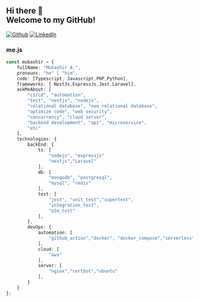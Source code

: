 ## Hi there 👋 <br> Welcome to my GitHub! 

[![Github][github-shield]][github]
[![LinkedIn][linkedin-shield]][linkedin]

### me.js

```typescript
const mubashir = {
    fullName: "Mubashir A.",
    pronouns: "he" | "him",
    code: [Typescript, Javascript,PHP,Python],
    frameworks: [ NestJs,ExpressJs,Jest,Laravel],
    askMeAbout: [
        "ci/cd", "automation", 
        "test", "nestjs", "nodejs",
        "relational database", "non relational database",
        "optimize code", "web security", 
        "concurrency", "cloud server", 
        "backend development", "api", "microservice", 
        "etc"
    ],
    technologies: {
        backEnd: {
            ts: [
                "nodejs", "expressjs"
                "nestjs","Laravel"
            ],
            db: [
                "mongodb", "postgresql", 
                "mysql", "redis"
            ],
            test: [
                "jest", "unit_test","supertest",
                "integration_test",
                "e2e_test"
            ],
        },
        devOps: {
            automation: [
                "github_action","docker", "docker_compose","serverless"
            ],
            cloud: [
                "aws"
            ],
            server: [
                "nginx","certbot","ubuntu"
            ],
        }
    }
};
```

[github-shield]: https://img.shields.io/badge/GitHub-100000?style=for-the-badge&logo=github&logoColor=white
[linkedin-shield]: https://img.shields.io/badge/LinkedIn-0077B5?style=for-the-badge&logo=linkedin&logoColor=white

[linkedin]: https://www.linkedin.com/in/mubashir-ali-dev/
[email]: mailto:mubashirmobi633@gmail.com
[github]: https://github.com/mubashir-dev
